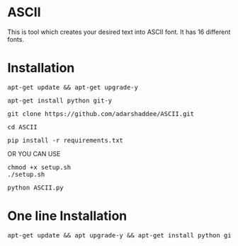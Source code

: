 # ASCII
This is tool which creates your desired text into ASCII font. It has 16 different fonts.

# Installation 
<pre>
apt-get update && apt-get upgrade-y 
</pre>

<pre>
apt-get install python git-y 
</pre>

<pre>
git clone https://github.com/adarshaddee/ASCII.git
</pre>

<pre>
cd ASCII 
</pre>

<pre>
pip install -r requirements.txt 
</pre>

OR YOU CAN USE

<pre>
chmod +x setup.sh 
./setup.sh
</pre>

<pre>
python ASCII.py
</pre>


# One line Installation 
<pre>
apt-get update && apt upgrade-y && apt-get install python git -y && git clone https://github.com/adarshaddee/ASCII.git
</pre>
